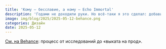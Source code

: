 ```yaml
---
title: 'Кому – бесславие, а кому – Echo Immortal'
description: 'Годами не доходили руки. Но всё-таки я это сделал: добавил первый проект на Behance – пусть будет, раз люди просят. Веб-приложение по созданию цифровых личностей, Echo Immortal.'
image: img/blog/2025/2025-05-12-behance.png
categories: Дизайн
date: 2025-05-12
---
```


[См. на Behance](https://www.behance.net/gallery/225665651/Designing-AI-Avatars-for-Digital-Immortality): процесс от исследований до «выката на прод».
